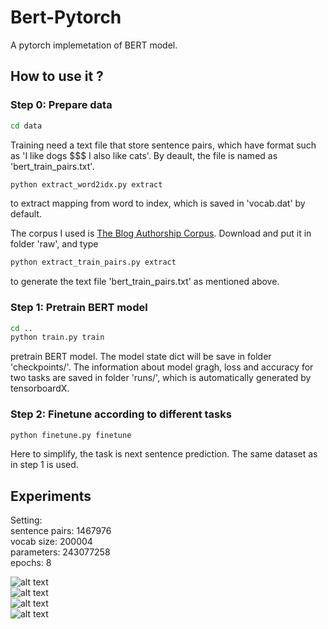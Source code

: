 # Bert-Pytorch
A pytorch implemetation of BERT model.

## How to use it ?
### Step 0: Prepare data
```bash
cd data
```
Training need a text file that store sentence pairs, which have format such as 'I like dogs \$\$\$ I also like cats'. By deault, the file is named as 'bert_train_pairs.txt'.
```bash
python extract_word2idx.py extract
```
to extract mapping from word to index, which is saved in 'vocab.dat' by default.

The corpus I used is [The Blog Authorship Corpus](http://u.cs.biu.ac.il/~koppel/BlogCorpus.htm). Download and put it in folder 'raw', and type 
```bash
python extract_train_pairs.py extract
```
to generate the text file 'bert_train_pairs.txt' as mentioned above. 

### Step 1: Pretrain BERT model
```bash
cd ..
python train.py train
```
pretrain BERT model. 
The model state dict will be save in folder 'checkpoints/'. 
The information about model gragh, loss and accuracy for two tasks are saved in folder 'runs/', which is automatically generated by tensorboardX.


### Step 2: Finetune according to different tasks
```bash
python finetune.py finetune
```
Here to simplify, the task is next sentence prediction. The same dataset as in step 1 is used.

## Experiments
Setting:  
sentence pairs: 1467976  
vocab size: 200004  
parameters: 243077258  
epochs: 8  
  
![alt text](https://github.com/TidesCheng/BERT-Pytorch/tree/master/exp_images/lm_loss.png "loss of masked language model")  
![alt text](https://github.com/TidesCheng/BERT-Pytorch/tree/master/exp_images/lm_acc.png "accuracy of masked language model")  
![alt text](https://github.com/TidesCheng/BERT-Pytorch/tree/master/exp_images/next_loss.png "loss of next prediction")  
![alt text](https://github.com/TidesCheng/BERT-Pytorch/tree/master/exp_images/next_acc.png "accuracy of next prediction")
  



